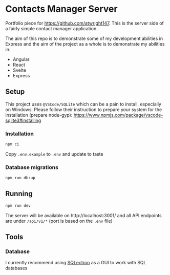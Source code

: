 # Contacts Manager Server

Portfolio piece for https://github.com/atwright147. This is the server side of a fairly simple contact manager application.

The aim of this repo is to demonstrate some of my development abilities in Express and the aim of the project as a whole is to
demonstrate my abilities in:

* Angular
* React
* Svelte
* Express

## Setup

This project uses `@VSCode/SQLite` which can be a pain to install, especially on Windows. Please follow their instruction to prepare your
system for the installation (prepare node-gyp): https://www.npmjs.com/package/vscode-sqlite3#installing

### Installation

```sh
npm ci
```

Copy `.env.example` to `.env` and update to taste

### Database migrations

```sh
npm run db:up
```

## Running

```sh
npm run dev
```

The server will be available on http://localhost:3001/ and all API endpoints are under `/api/v1/*` (port is based on the `.env` file)

## Tools

### Database

I currently recommend using [SQLectron](https://sqlectron.github.io/) as a GUI to work with SQL databases
